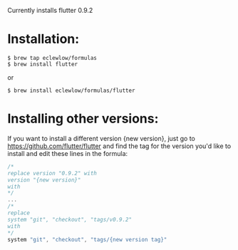 Currently installs flutter 0.9.2

# Installation:

```shell
$ brew tap eclewlow/formulas
$ brew install flutter
```

or

```shell
$ brew install eclewlow/formulas/flutter
```

# Installing other versions:

If you want to install a different version {new version},
just go to https://github.com/flutter/flutter and find the tag for the version you'd like to install and edit these lines in the formula:

```js
/*
replace version "0.9.2" with
version "{new version}"
with
*/
...
/*
replace
system "git", "checkout", "tags/v0.9.2"
with
*/
system "git", "checkout", "tags/{new version tag}"
```
